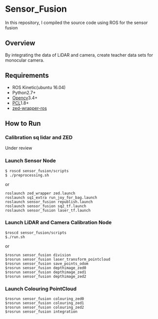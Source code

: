 # Sensor_Fusion
In this repository, I compiled the source code using ROS for the sensor fusion

## Overview
By integrating the data of LiDAR and camera, create teacher data sets for monocular camera.

## Requirements
- ROS Kinetic(ubuntu 16.04)
- Python2.7+
- [Opencv](https://opencv.org/)3.4+
- [PCL](https://pointcloud.org/)1.8+
- [zed-wrapper-ros](http://wiki.ros.org/zed-ros-wrapper)

## How to Run
### Calibration sq lidar and ZED
Under review

### Launch Sensor Node
```
$ roscd sensor_fusion/scripts
$ ./preprocessing.sh
```
or
```
roslaunch zed_wrapper zed.launch
roslaunch sq1_extra run_joy_for_bag.launch
roslaunch sensor_fusion republish.launch
roslaunch sensor_fusion sq2_tf.launch
roslaunch sensor_fusion laser_tf.launch
```

### Launch LiDAR and Camera Calibration Node
```
$roscd sensor_fusion/scripts
$./run.sh
```
or
```
$rosrun sensor_fusion division
$rosrun sensor_fusion laser_transform_pointcloud
$rosrun sensor_fusion save_points_odom
$rosrun sensor_fusion depthimage_zed0
$rosrun sensor_fusion depthimage_zed1
$rosrun sensor_fusion depthimage_zed2
```

### Launch Colouring PointCloud
```
$rosrun sensor_fusion colouring_zed0
$rosrun sensor_fusion colouring_zed1
$rosrun sensor_fusion colouring_zed2
$rosrun sensor_fusion integration
```
